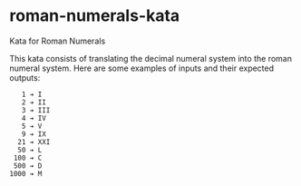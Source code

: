 # roman-numerals-kata
Kata for Roman Numerals

This kata consists of translating the decimal numeral system into the roman numeral system. Here are some examples of inputs and their expected outputs:

```
   1 ➔ I
   2 ➔ II
   3 ➔ III
   4 ➔ IV
   5 ➔ V
   9 ➔ IX
  21 ➔ XXI
  50 ➔ L
 100 ➔ C
 500 ➔ D
1000 ➔ M
```
